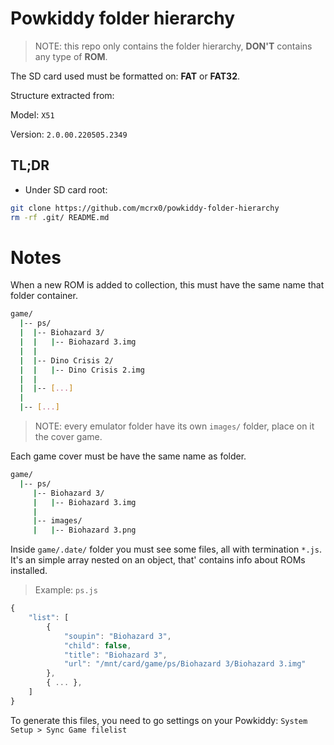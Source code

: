 # Powkiddy folder hierarchy

> NOTE: this repo only contains the folder hierarchy, **DON'T** contains any type of **ROM**.

The SD card used must be formatted on: **FAT** or **FAT32**.

Structure extracted from:

Model: `X51`

Version: `2.0.00.220505.2349`

## TL;DR

* Under SD card root:

```bash
git clone https://github.com/mcrx0/powkiddy-folder-hierarchy
rm -rf .git/ README.md
```

# Notes

When a new ROM is added to collection, this must have the same name that folder container.

```bash
game/
  |-- ps/
  |  |-- Biohazard 3/
  |  |   |-- Biohazard 3.img
  |  |
  |  |-- Dino Crisis 2/
  |  |   |-- Dino Crisis 2.img
  |  |
  |  |-- [...]
  |
  |-- [...]
```

> NOTE: every emulator folder have its own `images/` folder, place on it the cover game.

Each game cover must be have the same name as folder.

```bash
game/
  |-- ps/
     |-- Biohazard 3/
     |   |-- Biohazard 3.img
     |
     |-- images/
     |   |-- Biohazard 3.png
```

Inside `game/.date/` folder you must see some files, all with termination `*.js`.
It's an simple array nested on an object, that' contains info about ROMs installed.

> Example: `ps.js`

```javascript
{
    "list": [
        {
            "soupin": "Biohazard 3",
            "child": false,
            "title": "Biohazard 3",
            "url": "/mnt/card/game/ps/Biohazard 3/Biohazard 3.img"
        },
        { ... },
    ]
}
```

To generate this files, you need to go settings on your Powkiddy: `System Setup > Sync Game filelist`
